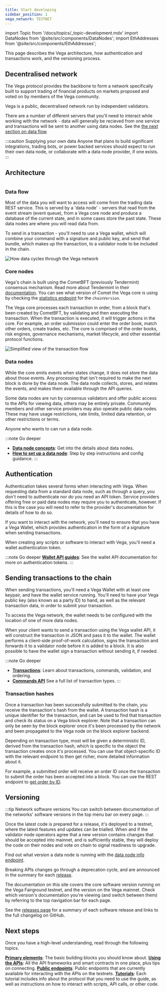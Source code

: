 ```yaml
---
title: Start developing
sidebar_position: 1
vega_network: TESTNET
---
```


import Topic from '/docs/topics/_topic-development.mdx'
import DataNodes from '@site/src/components/DataNodes';
import EthAddresses from '@site/src/components/EthAddresses';

<Topic />

This page describes the Vega architecture, how authentication and transactions work, and the versioning process.

## Decentralised network
The Vega protocol provides the backbone to form a network specifically built to support trading of financial products on markets proposed and voted on by members of the Vega community.

Vega is a public, decentralised network run by independent validators. 

There are a number of different servers that you'll need to interact while working with the network - data will generally be recieved from one service and transactions will be sent to another using data nodes. See the [the next section on data flow](#data-flow).

:::caution Supplying your own data
Anyone that plans to build significant integrations, trading bots, or power backed services should expect to run their own data node, or collaborate with a data node provider, if one exists. 
:::

## Architecture 
#
### Data flow
Most of the data you will want to access will come from the trading data REST service. This is served by a 'data node' - servers that read from the event stream (event queue), from a Vega core node and produce a database of the current state, and in some cases store the past state. These data nodes are where you will read data from. 

To send in a transaction - you'll need to use a Vega wallet, which will combine your command with a signature and public key, and send that bundle, which makes up the transaction, to a validator node to be included in the chain.

![How data cycles through the Vega network](/img/concept-diagrams/data-flow-vega.png)

<!--
This guide will use a wallet server running on localhost to 'write' data, and a specific data node to read data from. Depending on your use case, you may eventually run your own data source, or host a wallet on a remote machine.
-->

### Core nodes
Vega's chain is built using the CometBFT (previously Tendermint) consensus mechanism. Read more about Tendermint in their [documentation](https://docs.cometbft.com/). You can see what version of Comet the Vega core is using by checking the [statistics endpoint](../api/rest/core/core-service-statistics.api.mdx) for the `chainVersion`.

The Vega core processes each transaction in order, from a block that's been created by CometBFT, by validating and then executing the transaction. When the transaction is executed, it will trigger actions in the core. For example, an order submission could enter the order book, match other orders, create trades, etc. The core is comprised of the order books, risk engines, governance mechanisms, market lifecycle, and other essential protocol functions.

![Simplified view of the transaction flow](/img/concept-diagrams/transactions-flow-easy.png)

### Data nodes
While the core emits events when states change, it does not store the data about those events. Any processing that isn't required to make the next block is done by the data node. The data node collects, stores, and relates the events, and makes them available through the API queries.

Some data nodes are run by consensus validators and offer public access to the APIs for viewing data, others may be entirely private. Community members and other service providers may also operate public data nodes. These may have usage restrictions, rate limits, limited data retention, or other restrictions or terms. 

Anyone who wants to can run a data node.

:::note Go deeper
* **[Data node concepts](../concepts/vega-chain/data-nodes.md)**: Get into the details about data nodes.
* **[How to set up a data node](../node-operators/get-started/setup-datanode.md)**: Step by step instructions and config guidance.
:::

## Authentication
Authentication takes several forms when interacting with Vega. When requesting data from a standard data node, such as through a query, you don't need to authenticate nor do you need an API token. Service providers offering free or paid data nodes may require you to authenticate, however. If this is the case you will need to refer to the provider's documentation for details of how to do so.

If you want to interact with the network, you'll need to ensure that you have a Vega Wallet, which provides authentication in the form of a signature when sending transactions. 

When creating any scripts or software to interact with Vega, you'll need a wallet authentication token. 

:::note Go deeper
**[Wallet API guides](./vega-wallet/before-you-start.md)**: See the wallet API documentation for more on authentication tokens.
:::

## Sending transactions to the chain
When sending transactions, you'll need a Vega Wallet with at least one keypair, and have the wallet service running. You'll need to have your Vega public key (also known as a party ID) to hand, as well as the relevant transaction data, in order to submit your transaction.

To access the Vega network, the wallet needs to be configured with the location of one of more data nodes.

When your client wants to send a transaction using the Vega wallet API, it will construct the transaction in JSON and pass it to the wallet. The wallet performs a client-side proof-of-work calculation, signs the transaction and forwards it to a validator node before it is added to a block. It is also possible to have the wallet sign a transaction without sending it, if needed.

:::note Go deeper
* **[Transactions](./../concepts/vega-chain/transactions.md)**: Learn about transactions, commands, validation, and ordering.
* **[Commands API](./grpc/vega/commands/v1/commands.proto)** See a full list of transaction types. 
:::

### Transaction hashes
Once a transaction has been successfully submitted to the chain, you receive the transaction's hash from the wallet. A transaction hash is a unique identifier for the transaction, and can be used to find that transaction and check its status on a Vega block explorer. Note that a transaction can only be seen by the block explorer once it's been processed by the network and been propagated to the Vega node on the block explorer backend.

Depending on transaction type, most will be given a deterministic ID, derived from the transaction hash, which is specific to the object the transaction creates once it's processed. You can use that object-specific ID with the relevant endpoint to then get richer, more detailed information about it. 

For example, a submitted order will receive an order ID once the transaction to submit the order has been accepted into a block. You can use the REST endpoint to [get order by ID](./rest/data-v2/trading-data-service-get-order.api.mdx).

## Versioning

:::tip Network software versions 
You can switch between documentation of the networks' software versions in the top menu bar on every page.
:::

Once the latest code is prepared for a release, it's deployed to a testnet, where the latest features and updates can be trialled. When and if the validator node operators agree that a new version contains changes that should be accepted into mainnet, and is sufficiently stable, they will deploy the code on their nodes and vote on chain to signal readiness to upgrade. 

Find out what version a data node is running with the [data node info endpoint](./rest/data-v2/trading-data-service-info.api.mdx).

Breaking APIs changes go through a deprecation cycle, and are announced in the summary for each [release](../releases/overview.md).

The documentation on this site covers the core software version running on the Vega Fairground testnet, and the version on the Vega mainnet. Check which version's documentation you're viewing (and switch between them) by referring to the top navigation bar for each page. 

See the [releases page](../releases/overview.md) for a summary of each software release and links to the full changelog on GitHub. 

## Next steps
Once you have a high-level understanding, read through the following topics.

**[Primary elements](./primary-elements.md)**: The basic building blocks you should know about.
**[Using the APIs](./using-the-apis.md)**: All the API frameworks and smart contracts in one place, plus tips on connecting.
**[Public endpoints](./public-endpoints.md)**: Public endpoints that are currently available for interacting with the APIs on the testnets.
**[Tutorials](../tutorials/index.md)**: Each tutorial includes info about the protocol that you need to use the guide, as well as instructions on how to interact with scripts, API calls, or other code.